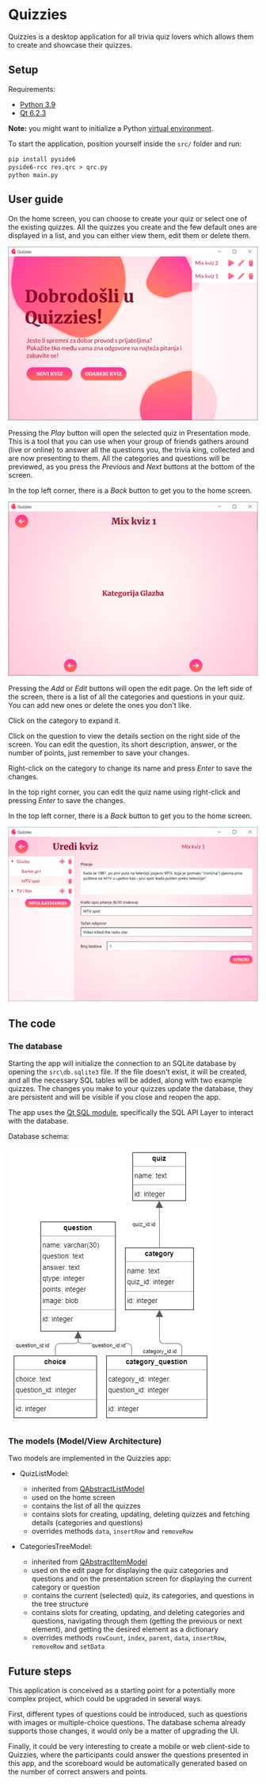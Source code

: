 # Quizzies

Quizzies is a desktop application for all trivia quiz lovers which allows them to create and showcase their quizzes.

## Setup

Requirements:
- [Python 3.9](https://www.python.org/downloads/release/python-396/)
- [Qt 6.2.3](https://www.qt.io/download-qt-installer)

**Note:** you might want to initialize a Python [virtual environment](https://docs.python.org/3/tutorial/venv.html).

To start the application, position yourself inside the `src/` folder and run:
```
pip install pyside6
pyside6-rcc res.qrc > qrc.py
python main.py
```

## User guide

On the home screen, you can choose to create your quiz or select one of the existing quizzes. All the quizzes you create and the few default ones are displayed in a list, and you can either view them, edit them or delete them.

![Home page](/images/HomePage.png "Home page")

Pressing the *Play* button will open the selected quiz in Presentation mode. This is a tool that you can use when your group of friends gathers around (live or online) to answer all the questions you, the trivia king, collected and are now presenting to them. All the categories and questions will be previewed, as you press the *Previous* and *Next* buttons at the bottom of the screen.

In the top left corner, there is a *Back* button to get you to the home screen.

![Play page](/images/PlayPage.png "Play page")

Pressing the *Add* or *Edit* buttons will open the edit page. On the left side of the screen, there is a list of all the categories and questions in your quiz. You can add new ones or delete the ones you don't like.

Click on the category to expand it.

Click on the question to view the details section on the right side of the screen. You can edit the question, its short description, answer, or the number of points, just remember to save your changes.

Right-click on the category to change its name and press *Enter* to save 
the changes.

In the top right corner, you can edit the quiz name using right-click and pressing *Enter* to save the changes.

In the top left corner, there is a *Back* button to get you to the home screen.

![Edit page](/images/EditPage.png "Edit page")

## The code

### The database

Starting the app will initialize the connection to an SQLite database by opening the `src\db.sqlite3` file. If the file doesn't exist, it will be created, and all the necessary SQL tables will be added, along with two example quizzes. The changes you make to your quizzes update the database, they are persistent and will be visible if you close and reopen the app.

The app uses the [Qt SQL module](https://doc.qt.io/qt-6/qtsql-index.html), specifically the SQL API Layer to interact with the database.

Database schema:

![Database schema](images/db2.png "Database schema")

### The models (Model/View Architecture)

Two models are implemented in the Quizzies app:

- QuizListModel:
  - inherited from [QAbstractListModel](https://doc.qt.io/qt-6/qabstractlistmodel.html)
  - used on the home screen
  - contains the list of all the quizzes
  - contains slots for creating, updating, deleting quizzes and fetching details (categories and questions)
  - overrides methods `data`, `insertRow` and `removeRow`


- CategoriesTreeModel:
  - inherited from [QAbstractItemModel](https://doc.qt.io/qt-6/qabstractitemmodel.html)
  - used on the edit page for displaying the quiz categories and questions and on the presentation screen for displaying the current category or question
  - contains the current (selected) quiz, its categories, and questions in the tree structure
  - contains slots for creating, updating, and deleting categories and questions, navigating through them (getting the previous or next element), and getting the desired element as a dictionary
  - overrides methods `rowCount`, `index`, `parent`, `data`, `insertRow`, `removeRow` and `setData`

## Future steps

This application is conceived as a starting point for a potentially more complex project, which could be upgraded in several ways.

First, different types of questions could be introduced, such as questions with images or multiple-choice questions. The database schema already supports those changes, it would only be a matter of upgrading the UI. 

Finally, it could be very interesting to create a mobile or web client-side to Quizzies, where the participants could answer the questions presented in this app, and the scoreboard would be automatically generated based on the number of correct answers and points.
